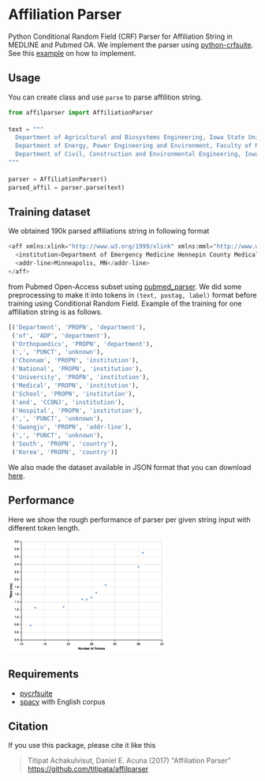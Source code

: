 # Affiliation Parser

Python Conditional Random Field (CRF) Parser for Affiliation String in MEDLINE and Pubmed OA.
We implement the parser using [python-crfsuite](https://github.com/scrapinghub/python-crfsuite). See this [example](https://github.com/scrapinghub/python-crfsuite/blob/master/examples/CoNLL%202002.ipynb)
on how to implement.


## Usage

You can create class and use `parse` to parse affilition string.

```python
from affilparser import AffiliationParser

text = """
  Department of Agricultural and Biosystems Engineering, Iowa State University, Ames, IA 50011-3080, USA;
  Department of Energy, Power Engineering and Environment, Faculty of Mechanical Engineering and Naval Architecture, University of Zagreb, Ivana Lucica 5, HR-10000 Zagreb, Croatia;
  Department of Civil, Construction and Environmental Engineering, Iowa State University, Ames, IA 50011-3232, USA.
"""

parser = AffiliationParser()
parsed_affil = parser.parse(text)
```


## Training dataset

We obtained 190k parsed affiliations string in following format

```python
<aff xmlns:xlink="http://www.w3.org/1999/xlink" xmlns:mml="http://www.w3.org/1998/Math/MathML">
  <institution>Department of Emergency Medicine Hennepin County Medical Center</institution>
  <addr-line>Minneapolis, MN</addr-line>
</aff>
```

from Pubmed Open-Access subset using [pubmed_parser](https://github.com/titipata/pubmed_parser).
We did some preprocessing to make it into tokens in `(text, postag, label)` format before training using
Conditional Random Field. Example of the training for one affiliation string is as follows.

```python
[('Department', 'PROPN', 'department'),
 ('of', 'ADP', 'department'),
 ('Orthopaedics', 'PROPN', 'department'),
 (',', 'PUNCT', 'unknown'),
 ('Chonnam', 'PROPN', 'institution'),
 ('National', 'PROPN', 'institution'),
 ('University', 'PROPN', 'institution'),
 ('Medical', 'PROPN', 'institution'),
 ('School', 'PROPN', 'institution'),
 ('and', 'CCONJ', 'institution'),
 ('Hospital', 'PROPN', 'institution'),
 (',', 'PUNCT', 'unknown'),
 ('Gwangju', 'PROPN', 'addr-line'),
 (',', 'PUNCT', 'unknown'),
 ('South', 'PROPN', 'country'),
 ('Korea', 'PROPN', 'country')]
```

We also made the dataset available in JSON format that you can download
[here](https://s3-us-west-2.amazonaws.com/affilparser/training_affiliation.json).


## Performance

Here we show the rough performance of parser per given string input with
different token length.

<img src="scripts/performance.png" width="320" />


## Requirements

- [pycrfsuite](https://github.com/scrapinghub/python-crfsuite)
- [spacy](https://spacy.io/) with English corpus


## Citation

If you use this package, please cite it like this

> Titipat Achakulvisut, Daniel E. Acuna (2017) "Affiliation Parser" https://github.com/titipata/affilparser
